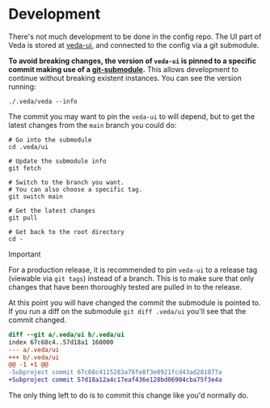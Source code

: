 # Development
There's not much development to be done in the config repo. The UI part of Veda is stored at [veda-ui](https://github.com/NASA-IMPACT/veda-ui), and connected to the config via a git submodule.

**To avoid breaking changes, the version of `veda-ui` is pinned to a specific commit making use of a [git-submodule](https://www.atlassian.com/git/tutorials/git-submodule).** This allows development to continue without breaking existent instances.
You can see the version running:
```
./.veda/veda --info
```

The commit you may want to pin the `veda-ui` to will depend, but to get the latest changes from the `main` branch you could do:
```
# Go into the submodule
cd .veda/ui

# Update the submodule info
git fetch

# Switch to the branch you want.
# You can also choose a specific tag.
git switch main

# Get the latest changes
git pull

# Get back to the root directory
cd -
```

> [!IMPORTANT]  
> For a production release, it is recommended to pin `veda-ui` to a release tag (viewable via `git tags`) instead of a branch. This is to make sure that only changes that have been thoroughly tested are pulled in to the release.

At this point you will have changed the commit the submodule is pointed to.  
If you run a diff on the submodule `git diff .veda/ui` you'll see that the commit changed.
```diff
diff --git a/.veda/ui b/.veda/ui
index 67c68c4..57d18a1 160000
--- a/.veda/ui
+++ b/.veda/ui
@@ -1 +1 @@
-Subproject commit 67c68c4115283a76fe8f3e0921fcd43ad281077a
+Subproject commit 57d18a12a4c17eaf436e128bd06904cba75f3e4a
```

The only thing left to do is to commit this change like you'd normally do.

